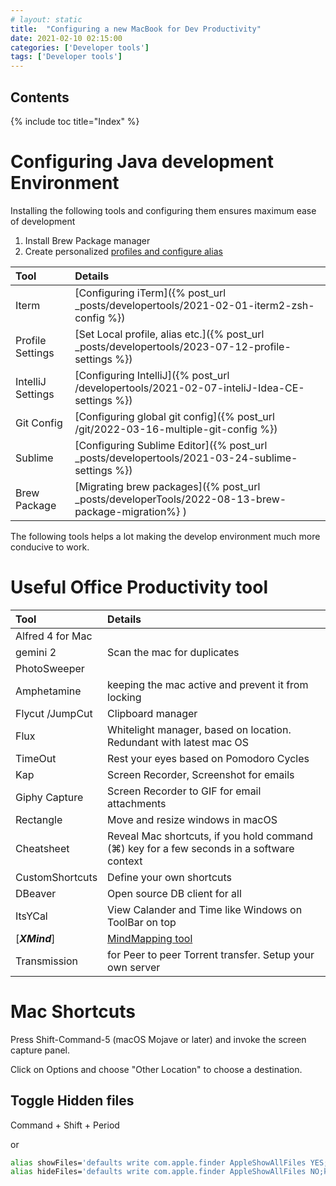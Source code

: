 ```yaml
---
# layout: static
title:  "Configuring a new MacBook for Dev Productivity"
date: 2021-02-10 02:15:00
categories: ['Developer tools']
tags: ['Developer tools']
---
```


## Contents

{% include toc title="Index" %}

# Configuring Java development Environment

Installing the following tools and configuring them ensures maximum ease of development

1. Install Brew Package manager
2. Create personalized [profiles and configure alias](https://github.com/nitinkc/SystemEnvironment#readme)


| Tool              | Details                                                                                           | 
|:------------------|:--------------------------------------------------------------------------------------------------|   
| Iterm             | [Configuring iTerm]({% post_url _posts/developertools/2021-02-01-iterm2-zsh-config %})            |
| Profile Settings  | [Set Local profile, alias etc.]({% post_url _posts/developertools/2023-07-12-profile-settings %}) |
| IntelliJ	Settings | [Configuring IntelliJ]({% post_url /developertools/2021-02-07-inteliJ-Idea-CE-settings %})        |
| Git Config        | [Configuring global git config]({% post_url /git/2022-03-16-multiple-git-config %})               |
| Sublime	          | [Configuring Sublime Editor]({% post_url _posts/developertools/2021-03-24-sublime-settings %})    |
| Brew Package      | [Migrating brew packages]({% post_url _posts/developerTools/2022-08-13-brew-package-migration%} ) |

The following tools helps a lot making the develop environment much more conducive to work. 


# Useful Office Productivity tool

| Tool                     | Details                                                                                    | 
|:-------------------------|:-------------------------------------------------------------------------------------------|   
| Alfred 4 for Mac 	    |                                                                                            | 
| gemini 2 			    | Scan the mac for duplicates                                                                |
| PhotoSweeper 		    |                                                                                            |
| Amphetamine 		        | keeping the mac active and prevent it from locking                                         |
| Flycut /JumpCut 	        | Clipboard manager                                                                          |
| Flux 				    | Whitelight manager, based on location. Redundant with latest mac OS                        |
| TimeOut 			        | Rest your eyes based on Pomodoro Cycles                                                    |
| Kap 				        | Screen Recorder, Screenshot for emails                                                     |
| Giphy Capture		    | Screen Recorder to GIF for email attachments                                               |
| Rectangle 			    | Move and resize windows in macOS                                                           |
| Cheatsheet			    | Reveal Mac shortcuts, if you hold command (⌘) key for a few seconds in a software context  |
| CustomShortcuts 	        | Define your own shortcuts                                                                  |
| DBeaver			        | Open source DB client for all                                                              |
| ItsYCal			        | View Calander and Time like Windows on ToolBar on top                                      |
| [***XMind***]            | [MindMapping tool](http://www.xmind.net/download/mac/)                                     |
| Transmission             | for Peer to peer Torrent transfer. Setup your own server                                   |


# Mac Shortcuts

Press Shift-Command-5 (macOS Mojave or later) and invoke the screen capture panel.

Click on Options and choose "Other Location" to choose a destination.


## Toggle Hidden files

Command + Shift + Period

or
```sh
alias showFiles='defaults write com.apple.finder AppleShowAllFiles YES;killall Finder /System/Library/CoreServices/Finder.app'
alias hideFiles='defaults write com.apple.finder AppleShowAllFiles NO;killall Finder /System/Library/CoreServices/Finder.app'
```